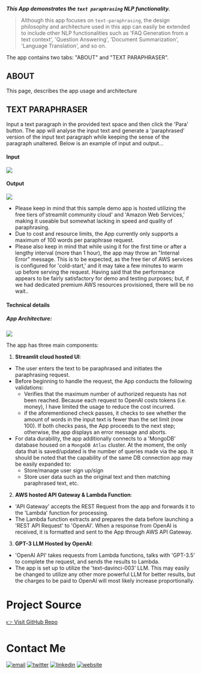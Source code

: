 
***This App demonstrates the `text paraphrasing` NLP functionality.***
>Although this app focuses on `text-paraphrasing`, the design philosophy and architecture used in this app can easily be extended to include other NLP functionalities such as 'FAQ Generation from a text context', 'Question Answering', 'Document Summarization', 'Language Translation', and so on.

The app contains two tabs: "ABOUT" and "TEXT PARAPHRASER". 

## ABOUT 
This page, describes the app usage and architecture
    
## TEXT PARAPHRASER
Input a text paragraph in the provided text space and then click the 'Para' button. The app will analyse the input text and generate a 'paraphrased' version of the input text paragraph while keeping the sense of the paragraph unaltered. Below is an example of input and output...

#### Input
<img src="https://github.com/sssingh/text-paraphraser-gpt/blob/main/assets/input-text.png?raw=true"/><br>

#### Output
<img src="https://github.com/sssingh/text-paraphraser-gpt/blob/main/assets/output-text.png?raw=true"/>

* Please keep in mind that this sample demo app is hosted utilizing the free tiers of'streamlit community cloud' and 'Amazon Web Services,' making it useable but somewhat lacking in speed and quality of paraphrasing. 
* Due to cost and resource limits, the App currently only supports a maximum of 100 words per paraphrase request.
* Please also keep in mind that while using it for the first time or after a lengthy interval (more than 1 hour), the app may throw an "Internal Error" message. This is to be expected, as the free tier of AWS services is configured for 'cold-start,' and it may take a few minutes to warm up before serving the request. Having said that the performance appears to be fairly satisfactory for demo and testing purposes; but, if we had dedicated premium AWS resources provisioned, there will be no wait..

#### Technical details

##### App Architecture:

<img src="https://github.com/sssingh/text-paraphraser-gpt/blob/main/assets/architecture.png?raw=true"/>

The app has three main components:
1. **Streamlit cloud hosted UI**: 
* The user enters the text to be paraphrased and initiates the paraphrasing request. 
* Before beginning to handle the request, the App conducts the following validations:
  * Verifies that the maximum number of authorized requests has not been reached. Because each request to OpenAI costs tokens (i.e. money), I have limited the usage to reduce the cost incurred.
  * if the aforementioned check passes, it checks to see whether the amount of words in the input text is fewer than the set limit (now 100). If both checks pass, the App proceeds to the next step; otherwise, the app displays an error message and aborts.  
* For data durability, the app additionally connects to a 'MongoDB' database housed on a `MongoDB Atlas` cluster. At the moment, the only data that is saved/updated is the number of queries made via the app. It should be noted that the capability of the same DB connection app may be easily expanded to: 
  * Store/manage user sign up/sign
  * Store user data such as the original text and then matching paraphrased text, etc. 
2. **AWS hosted API Gateway & Lambda Function**: 
* 'API Gateway' accepts the REST Request from the app and forwards it to the 'Lambda' function for processing. 
* The Lambda function extracts and prepares the data before launching a 'REST API Request' to 'OpenAI'. When a response from OpenAI is received, it is formatted and sent to the App through AWS API Gateway. 
3. **GPT-3 LLM Hosted by OpenAI**: 
* 'OpenAI API' takes requests from Lambda functions, talks with 'GPT-3.5' to complete the request, and sends the results to Lambda. 
* The app is set up to utilize the 'text-davinci-003' LLM. This may easily be changed to utilize any other more powerful LLM for better results, but the charges to be paid to OpenAI will most likely increase proportionally. 

# Project Source
[👉 Visit GitHub Repo](https://github.com/sssingh/text-paraphraser-gpt)

# Contact Me
[![email](https://img.shields.io/badge/Gmail-D14836?style=for-the-badge&logo=gmail&logoColor=white)](mailto:sunil.surendra.singh7@gmail.com)
[![twitter](https://img.shields.io/badge/twitter-1DA1F2?style=for-the-badge&logo=twitter&logoColor=white)](https://twitter.com/@thesssingh)
[![linkedin](https://img.shields.io/badge/linkedin-0A66C2?style=for-the-badge&logo=linkedin&logoColor=white)](https://www.linkedin.com/in/sssingh/)
[![website](https://img.shields.io/badge/web_site-8B5BE8?style=for-the-badge&logo=ko-fi&logoColor=white)](https://www.datamatrix-ml.com)
